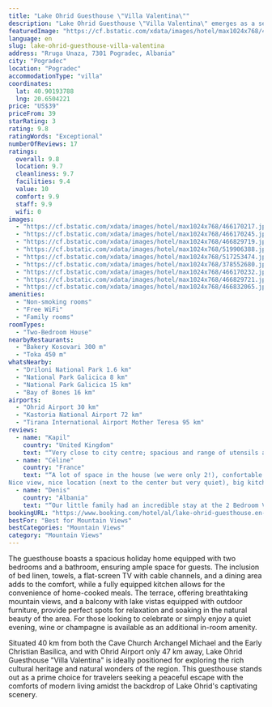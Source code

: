 ```yaml
---
title: "Lake Ohrid Guesthouse \"Villa Valentina\""
description: "Lake Ohrid Guesthouse \"Villa Valentina\" emerges as a serene retreat in Pogradec, offering a blend of modern amenities and natural beauty, just a stone's throw away from the enchanting Ohrid Lake Springs."
featuredImage: "https://cf.bstatic.com/xdata/images/hotel/max1024x768/466170217.jpg?k=ea7fb20f41610cebf18425250f25458057f88062ac34820b114169cc9871fafb&o=&hp=1"
language: en
slug: lake-ohrid-guesthouse-villa-valentina
address: "Rruga Unaza, 7301 Pogradec, Albania"
city: "Pogradec"
location: "Pogradec"
accommodationType: "villa"
coordinates:
  lat: 40.90193788
  lng: 20.6504221
price: "US$39"
priceFrom: 39
starRating: 3
rating: 9.8
ratingWords: "Exceptional"
numberOfReviews: 17
ratings:
  overall: 9.8
  location: 9.7
  cleanliness: 9.7
  facilities: 9.4
  value: 10
  comfort: 9.9
  staff: 9.9
  wifi: 0
images:
  - "https://cf.bstatic.com/xdata/images/hotel/max1024x768/466170217.jpg?k=ea7fb20f41610cebf18425250f25458057f88062ac34820b114169cc9871fafb&o=&hp=1"
  - "https://cf.bstatic.com/xdata/images/hotel/max1024x768/466170245.jpg?k=395763d49f9f4a406feb9d69a79830baa5dbef1d8f8f68afb70981b15c22bc59&o=&hp=1"
  - "https://cf.bstatic.com/xdata/images/hotel/max1024x768/466829719.jpg?k=68fd8dc8e4e84916624234d64702a696d180970657689724f5f4e9e0eb9688c9&o=&hp=1"
  - "https://cf.bstatic.com/xdata/images/hotel/max1024x768/519906388.jpg?k=557e01b367e083ece0d9573c853eb4c3e3466ea2412f15f52fee6b466f0f3ea3&o=&hp=1"
  - "https://cf.bstatic.com/xdata/images/hotel/max1024x768/517253474.jpg?k=b7150abe8422e23a19b270f4def7771bb8ad73202518194d08e9bb763c655c58&o=&hp=1"
  - "https://cf.bstatic.com/xdata/images/hotel/max1024x768/378552680.jpg?k=4d82d814f6e502f54cbd962150d84555c724ce17629e092266188c3987b54c20&o=&hp=1"
  - "https://cf.bstatic.com/xdata/images/hotel/max1024x768/466170232.jpg?k=e035f95aed43013fd8af7540eb03bf3316111624004fa4b475d87df3112418f0&o=&hp=1"
  - "https://cf.bstatic.com/xdata/images/hotel/max1024x768/466829721.jpg?k=b3d75fe033639acfd58c6a317ac52d3e4eb52a391b48615390fab6349e319040&o=&hp=1"
  - "https://cf.bstatic.com/xdata/images/hotel/max1024x768/466832065.jpg?k=9bd00fe0696bd972203d0b4b9a5643b550215744fe9024264ff37bb56777ec0e&o=&hp=1"
amenities:
  - "Non-smoking rooms"
  - "Free WiFi"
  - "Family rooms"
roomTypes:
  - "Two-Bedroom House"
nearbyRestaurants:
  - "Bakery Kosovari 300 m"
  - "Toka 450 m"
whatsNearby:
  - "Driloni National Park 1.6 km"
  - "National Park Galicica 8 km"
  - "National Park Galicica 15 km"
  - "Bay of Bones 16 km"
airports:
  - "Ohrid Airport 30 km"
  - "Kastoria National Airport 72 km"
  - "Tirana International Airport Mother Teresa 95 km"
reviews:
  - name: "Kapil"
    country: "United Kingdom"
    text: "“Very close to city centre; spacious and range of utensils available for cooking, 2 toilets.”"
  - name: "Céline"
    country: "France"
    text: "“A lot of space in the house (we were only 2!), confortable and clean. With a little garden.
Nice view, nice location (next to the center but very quiet), big kitchen and big living-room.”"
  - name: "Denis"
    country: "Albania"
    text: "“Our little family had an incredible stay at the 2 Bedroom Villa at Ohrid Lake! This villa exceeded our expectations in every aspect. The location was great in close proximity to the center. The balcony offering breathtaking views of the lake and...”"
bookingURL: "https://www.booking.com/hotel/al/lake-ohrid-guesthouse.en-gb.html?aid=8035640"
bestFor: "Best for Mountain Views"
bestCategories: "Mountain Views"
category: "Mountain Views"
---
```


The guesthouse boasts a spacious holiday home equipped with two bedrooms and a bathroom, ensuring ample space for guests. The inclusion of bed linen, towels, a flat-screen TV with cable channels, and a dining area adds to the comfort, while a fully equipped kitchen allows for the convenience of home-cooked meals. The terrace, offering breathtaking mountain views, and a balcony with lake vistas equipped with outdoor furniture, provide perfect spots for relaxation and soaking in the natural beauty of the area. For those looking to celebrate or simply enjoy a quiet evening, wine or champagne is available as an additional in-room amenity.

Situated 40 km from both the Cave Church Archangel Michael and the Early Christian Basilica, and with Ohrid Airport only 47 km away, Lake Ohrid Guesthouse "Villa Valentina" is ideally positioned for exploring the rich cultural heritage and natural wonders of the region. This guesthouse stands out as a prime choice for travelers seeking a peaceful escape with the comforts of modern living amidst the backdrop of Lake Ohrid's captivating scenery.